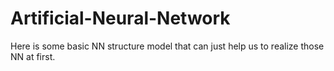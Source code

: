 # Artificial-Neural-Network
Here is some basic NN structure model that can just help us to realize those NN at first.</br>
